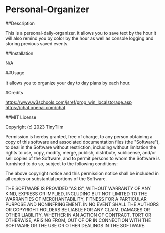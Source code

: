 # Personal-Organizer

##Description

This is a personal-daily-organizer, it allows you to save text by the hour it will also remind you by color by the hour as well as console logging and storing previous saved events.

##Installation

N/A

##Usage

It allows you to organize your day to day plans by each hour.

#Credits

https://www.w3schools.com/jsref/prop_win_localstorage.asp
https://chat.openai.com/chat

##MIT License

Copyright (c) 2023 TinyTiim

Permission is hereby granted, free of charge, to any person obtaining a copy
of this software and associated documentation files (the "Software"), to deal
in the Software without restriction, including without limitation the rights
to use, copy, modify, merge, publish, distribute, sublicense, and/or sell
copies of the Software, and to permit persons to whom the Software is
furnished to do so, subject to the following conditions:

The above copyright notice and this permission notice shall be included in all
copies or substantial portions of the Software.

THE SOFTWARE IS PROVIDED "AS IS", WITHOUT WARRANTY OF ANY KIND, EXPRESS OR
IMPLIED, INCLUDING BUT NOT LIMITED TO THE WARRANTIES OF MERCHANTABILITY,
FITNESS FOR A PARTICULAR PURPOSE AND NONINFRINGEMENT. IN NO EVENT SHALL THE
AUTHORS OR COPYRIGHT HOLDERS BE LIABLE FOR ANY CLAIM, DAMAGES OR OTHER
LIABILITY, WHETHER IN AN ACTION OF CONTRACT, TORT OR OTHERWISE, ARISING FROM,
OUT OF OR IN CONNECTION WITH THE SOFTWARE OR THE USE OR OTHER DEALINGS IN THE
SOFTWARE.

